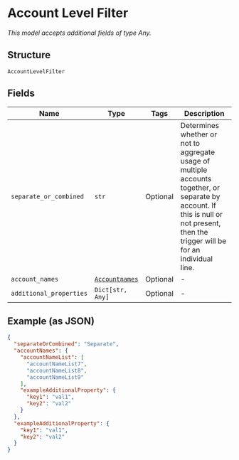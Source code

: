 
# Account Level Filter

*This model accepts additional fields of type Any.*

## Structure

`AccountLevelFilter`

## Fields

| Name | Type | Tags | Description |
|  --- | --- | --- | --- |
| `separate_or_combined` | `str` | Optional | Determines whether or not to aggregate usage of multiple accounts together, or separate by account. If this is null or not present, then the trigger will be for an individual line. |
| `account_names` | [`Accountnames`](../../doc/models/accountnames.md) | Optional | - |
| `additional_properties` | `Dict[str, Any]` | Optional | - |

## Example (as JSON)

```json
{
  "separateOrCombined": "Separate",
  "accountNames": {
    "accountNameList": [
      "accountNameList7",
      "accountNameList8",
      "accountNameList9"
    ],
    "exampleAdditionalProperty": {
      "key1": "val1",
      "key2": "val2"
    }
  },
  "exampleAdditionalProperty": {
    "key1": "val1",
    "key2": "val2"
  }
}
```

